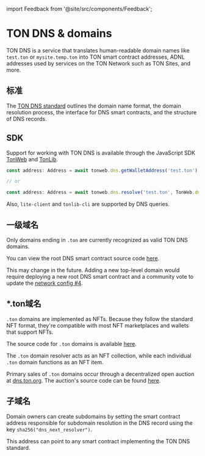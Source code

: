 import Feedback from '@site/src/components/Feedback';

# TON DNS & domains

TON DNS is a service that translates human-readable domain names like `test.ton` or `mysite.temp.ton` into TON smart contract addresses, ADNL addresses used by services on the TON Network such as TON Sites, and more.

## 标准

The [TON DNS standard](https://github.com/ton-blockchain/TIPs/issues/81) outlines the domain name format, the domain resolution process, the interface for DNS smart contracts, and the structure of DNS records.

## SDK

Support for working with TON DNS is available through the JavaScript SDK [TonWeb](https://github.com/toncenter/tonweb) and [TonLib](https://ton.org/#/apis/?id=_2-ton-api).

```js
const address: Address = await tonweb.dns.getWalletAddress('test.ton');

// or 

const address: Address = await tonweb.dns.resolve('test.ton', TonWeb.dns.DNS_CATEGORY_WALLET);
```

Also, `lite-client` and `tonlib-cli` are supported by DNS queries.

## 一级域名

Only domains ending in `.ton` are currently recognized as valid TON DNS domains.

You can view the root DNS smart contract source code [here](https://github.com/ton-blockchain/dns-contract/blob/main/func/root-dns.fc).

This may change in the future. Adding a new top-level domain would require deploying a new root DNS smart contract and a community vote to update the [network config #4](https://ton.org/#/smart-contracts/governance?id=config).

## \*.ton域名

`.ton` domains are implemented as NFTs. Because they follow the standard NFT format, they're compatible with most NFT marketplaces and wallets that support NFTs.

The source code for `.ton` domains is available [here](https://github.com/ton-blockchain/dns-contract).

The `.ton` domain resolver acts as an NFT collection, while each individual `.ton` domain functions as an NFT item.

Primary sales of `.ton` domains occur through a decentralized open auction at [dns.ton.org](https://dns.ton.org). The auction's source code can be found [here](https://github.com/ton-blockchain/dns).

## 子域名

Domain owners can create subdomains by setting the smart contract address responsible for subdomain resolution in the DNS record using the key `sha256("dns_next_resolver")`.

This address can point to any smart contract implementing the TON DNS standard. <Feedback />

